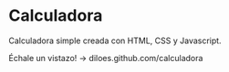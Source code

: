 # Calculadora
Calculadora simple creada con HTML, CSS y Javascript. 

Échale un vistazo! -> diloes.github.com/calculadora

